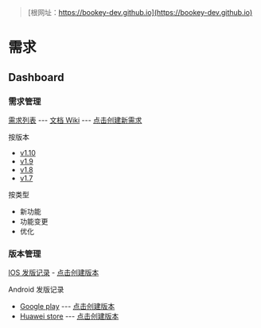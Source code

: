 > [根网址：https://bookey-dev.github.io](https://bookey-dev.github.io)

# 需求

## Dashboard

### 需求管理

[需求列表](https://github.com/bookey-dev/bookey.prd/issues) --- [文档 Wiki](https://github.com/bookey-dev/bookey.docs/wiki) --- [点击创建新需求](https://github.com/bookey-dev/bookey.prd/issues/new?body=%23%23%20%E9%9C%80%E6%B1%82%0A%0A%23%23%23%20%E6%8F%8F%E8%BF%B0%0A%0A%3F%3F%3F%0A%0A%23%23%23%20%E5%A4%87%E6%B3%A8%0A%0A%3F%3F%3F%0A)

按版本

- [v1.10](https://github.com/bookey-dev/bookey.prd/projects/24)
- [v1.9](https://github.com/bookey-dev/bookey.prd/projects/20)
- [v1.8](https://github.com/bookey-dev/bookey.prd/projects/13)
- [v1.7](https://github.com/bookey-dev/bookey.prd/projects/12)

按类型

- 新功能
- 功能变更
- 优化

### 版本管理

[IOS 发版记录](https://github.com/bookey-dev/bookey.prd/labels/releases%3A%20ios) - [点击创建版本](https://github.com/bookey-dev/bookey.prd/issues/new?labels=releases%3A+ios)

Android 发版记录

- [Google play](https://github.com/bookey-dev/bookey.prd/labels/releases%3A%20google) --- [点击创建版本](https://github.com/bookey-dev/bookey.prd/issues/new?labels=releases%3A+google)
- [Huawei store](https://github.com/bookey-dev/bookey.prd/labels/releases%3A%20huawei) --- [点击创建版本](https://github.com/bookey-dev/bookey.prd/issues/new?labels=releases%3A+huawei)
